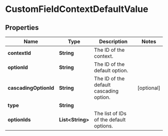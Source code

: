 

# CustomFieldContextDefaultValue


## Properties

Name | Type | Description | Notes
------------ | ------------- | ------------- | -------------
**contextId** | **String** | The ID of the context. | 
**optionId** | **String** | The ID of the default option. | 
**cascadingOptionId** | **String** | The ID of the default cascading option. |  [optional]
**type** | **String** |  | 
**optionIds** | **List&lt;String&gt;** | The list of IDs of the default options. | 



